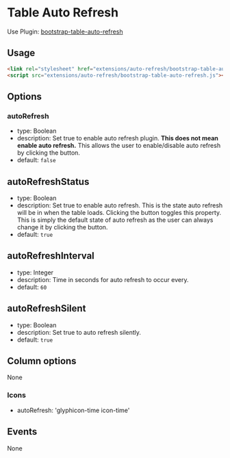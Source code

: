 # Table Auto Refresh

Use Plugin: [bootstrap-table-auto-refresh](https://github.com/wenzhixin/bootstrap-table/tree/master/src/extensions/auto-refresh)

## Usage

```html
<link rel="stylesheet" href="extensions/auto-refresh/bootstrap-table-auto-refresh.css">
<script src="extensions/auto-refresh/bootstrap-table-auto-refresh.js"></script>
```

## Options

### autoRefresh

* type: Boolean
* description: Set true to enable auto refresh plugin. **This does not mean enable auto refresh.** This allows the user to enable/disable auto refresh by clicking the button.
* default: `false`

## autoRefreshStatus

* type: Boolean
* description: Set true to enable auto refresh. This is the state auto refresh will be in when the table loads. Clicking the button toggles this property. This is simply the default state of auto refresh as the user can always change it by clicking the button.
* default: `true`

## autoRefreshInterval

* type: Integer
* description: Time in seconds for auto refresh to occur every.
* default: `60`

## autoRefreshSilent

* type: Boolean
* description: Set true to auto refresh silently.
* default: `true`

## Column options

None

### Icons
* autoRefresh: 'glyphicon-time icon-time'

## Events

None
